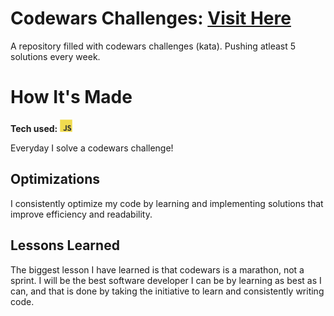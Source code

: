 # Codewars Challenges: <a target="_blank" href="https://www.codewars.com/users/Dsmit" >Visit Here</a> 
A repository filled with codewars challenges (kata). Pushing atleast 5 solutions every week.

# How It's Made

**Tech used:** <a href="https://developer.mozilla.org/en-US/docs/Web/JavaScript" target="_blank" rel="noreferrer"> <img src="https://raw.githubusercontent.com/devicons/devicon/master/icons/javascript/javascript-original.svg" alt="javascript" width="20" height="20"/> </a>

Everyday I solve a codewars challenge!

## Optimizations

I consistently optimize my code by learning and implementing solutions that improve efficiency and readability.

## Lessons Learned

The biggest lesson I have learned is that codewars is a marathon, not a sprint. I will be the best software developer I can be by learning as best as I can, and that is done by taking the initiative to learn and consistently writing code.
